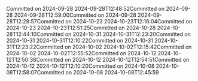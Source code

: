 Committed on 2024-09-28 2024-09-28T12:48:52Committed on 2024-09-28 2024-09-28T12:59:00Committed on 2024-09-28 2024-09-28T12:28:57Committed on 2024-10-23 2024-10-23T12:16:04Committed on 2024-10-23 2024-10-23T12:51:25Committed on 2024-10-28 2024-10-28T12:44:10Committed on 2024-10-31 2024-10-31T12:23:20Committed on 2024-10-31 2024-10-31T12:10:22Committed on 2024-10-31 2024-10-31T12:23:22Committed on 2024-10-02 2024-10-02T12:15:42Committed on 2024-10-02 2024-10-02T12:55:52Committed on 2024-10-12 2024-10-12T12:50:38Committed on 2024-10-12 2024-10-12T12:54:51Committed on 2024-10-12 2024-10-12T12:10:20Committed on 2024-10-08 2024-10-08T12:58:07Committed on 2024-10-08 2024-10-08T12:45:59